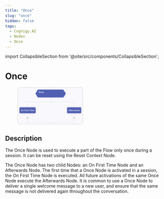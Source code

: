 ```yaml
---
title: "Once" 
slug: "once" 
hidden: false 
tags:
  - Cognigy.AI
  - Nodes
  - Once
---
```

import CollapsibleSection from '@site/src/components/CollapsibleSection';


# Once

<figure>
  <img class="image-center" src="../../../../../static/img/_assets/ai/build/node-reference/logic/once.png" width="50%" />
</figure>

## Description

The Once Node is used to execute a part of the Flow only once during a session. It can be reset using the Reset Context Node.

The Once Node has two child Nodes: an On First Time Node and an Afterwards Node. The first time that a Once Node is activated in a session, the On First Time Node is executed. All future activations of the same Once Node execute the Afterwards Node. It is common to use a Once Node to deliver a single welcome message to a new user, and ensure that the same message is not delivered again throughout the conversation.